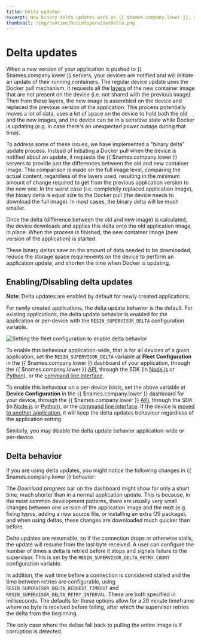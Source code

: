 ```yaml
---
title: Delta updates
excerpt: How binary delta updates work on {{ $names.company.lower }}, and how to enable it for your applications
thumbnail: /img/runtime/ResinSupervisorDelta.png
---
```


# Delta updates

When a new version of your application is pushed to {{ $names.company.lower }} servers, your devices are notified and will initiate an update of their running containers. The regular device update uses the Docker pull mechanism. It requests all the [layers](https://docs.docker.com/engine/userguide/storagedriver/imagesandcontainers/#/images-and-layers) of the new container image that are not present on the device (i.e. not shared with the previous image). Then from these layers, the new image is assembled on the device and replaced the previous version of the application. This process potentially moves a lot of data, uses a lot of space on the device to hold both the old and the new images, and the device can be in a sensitive state while Docker is updating (e.g. in case there's an unexpected power outage during that time).

To address some of these issues, we have implemented a "binary delta" update process. Instead of initiating a Docker pull when the device is notified about an update, it requests the {{ $names.company.lower }} servers to provide just the differences between the old and new container image. This comparison is made on the full image level, comparing the actual content, regardless of the layers used, resulting in the minimum amount of change required to get from the previous application version to the new one. In the worst case (i.e. completely replaced application image), the binary delta is equal size to the Docker pull (the device needs to download the full image). In most cases, the binary delta will be much smaller.

Once the delta (difference between the old and new image) is calculated, the device downloads and applies this delta onto the old application image, in place. When the process is finished, the new container image (new version of the application) is started.

These binary deltas save on the amount of data needed to be downloaded, reduce the storage space requirements on the device to perform an application update, and shorten the time when Docker is updating.

## Enabling/Disabling delta updates

__Note__: Delta updates are enabled by default for newly created applications.

For newly created applications, the delta update behavior is the default. For existing applications, the delta update behavior is enabled for the application or per-device with the `RESIN_SUPERVISOR_DELTA` configuration variable.

![Setting the fleet configuration to enable delta behavior](/img/runtime/ResinSupervisorDelta.png)

To enable this behaviour application-wide, that is for all devices of a given application, set the `RESIN_SUPERVISOR_DELTA` variable at **Fleet Configuration** in the {{ $names.company.lower }} dashboard of your application, through the {{ $names.company.lower }} [API](/reference/api/resources/application_config_variable/), through the SDK (in [Node.js](/reference/sdk/node-sdk/#configvar-set-nameorid-key-value-code-promise-code-) or [Python](/reference/sdk/python-sdk/#applicationconfigvariable)), or the [command line interface](/tools/cli/#envs).

To enable this behaviour on a per-device basis, set the above variable at **Device Configuration** in the {{ $names.company.lower }} dashboard for your device, through the {{ $names.company.lower }} [API](/runtime/data-api/#create-device-variable), through the SDK (in [Node.js](/reference/sdk/node-sdk/#configvar-set-uuidorid-key-value-code-promise-code-) or [Python](/reference/sdk/python-sdk/#deviceconfigvariable)), or the [command line interface](/tools/cli/#envs). If the device is [moved to another application](/management/devices/#move-to-another-application), it will keep the delta updates behaviour regardless of the application setting.

Similarly, you may disable the delta update behavior application-wide or per-device.

## Delta behavior

If you are using delta updates, you might notice the following changes in {{ $names.company.lower }} behavior:

The *Download progress* bar on the dashboard might show for only a short time, much shorter than in a normal application update. This is because, in the most common development patterns, there are usually very small changes between one version of the application image and the next (e.g. fixing typos, adding a new source file, or installing an extra OS package), and when using deltas, these changes are downloaded much quicker than before.

Delta updates are resumable, so if the connection drops or otherwise stalls, the update will resume from the last byte received. A user can configure the number of times a delta is retried before it stops and signals failure to the supervisor. This is set by the `RESIN_SUPERVISOR_DELTA_RETRY_COUNT` configuration variable.

In addition, the wait time before a connection is considered stalled and the time between retries are configurable, using `RESIN_SUPERVISOR_DELTA_REQUEST_TIMEOUT` and `RESIN_SUPERVISOR_DELTA_RETRY_INTERVAL`. These are both specified in milliseconds. The defaults for these options allow for a 20 minute timeframe where no byte is received before failing, after which the supervisor retries the delta from the beginning.

The only case where the deltas fall back to pulling the entire image is if corruption is detected.
